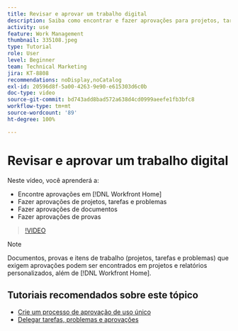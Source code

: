 ```yaml
---
title: Revisar e aprovar um trabalho digital
description: Saiba como encontrar e fazer aprovações para projetos, tarefas, problemas, documentos e provas no  [!DNL Workfront Home].
activity: use
feature: Work Management
thumbnail: 335108.jpeg
type: Tutorial
role: User
level: Beginner
team: Technical Marketing
jira: KT-8808
recommendations: noDisplay,noCatalog
exl-id: 20596d8f-5a00-4263-9e90-e615303d6c0b
doc-type: video
source-git-commit: bd743add8bad572a638d4cd0999aeefe1fb3bfc8
workflow-type: tm+mt
source-wordcount: '89'
ht-degree: 100%

---
```


# Revisar e aprovar um trabalho digital

Neste vídeo, você aprenderá a:

* Encontre aprovações em [!DNL Workfront Home]
* Fazer aprovações de projetos, tarefas e problemas
* Fazer aprovações de documentos
* Fazer aprovações de provas

>[!VIDEO](https://video.tv.adobe.com/v/335108/?quality=12&learn=on)


>[!NOTE]
>
>Documentos, provas e itens de trabalho (projetos, tarefas e problemas) que exigem aprovações podem ser encontrados em projetos e relatórios personalizados, além de [!DNL Workfront Home].

## Tutoriais recomendados sobre este tópico

* [Crie um processo de aprovação de uso único](/help/manage-work/approval-processes-and-milestone-paths/create-a-single-use-approval-process.md)
* [Delegar tarefas, problemas e aprovações](/help/manage-work/approval-processes-and-milestone-paths/delegate-approvals.md)


<!---
learn more URLS
Approving work
Home area for Reviewers
Guides
Home overview for Reviewers
Issue page overview
--->
